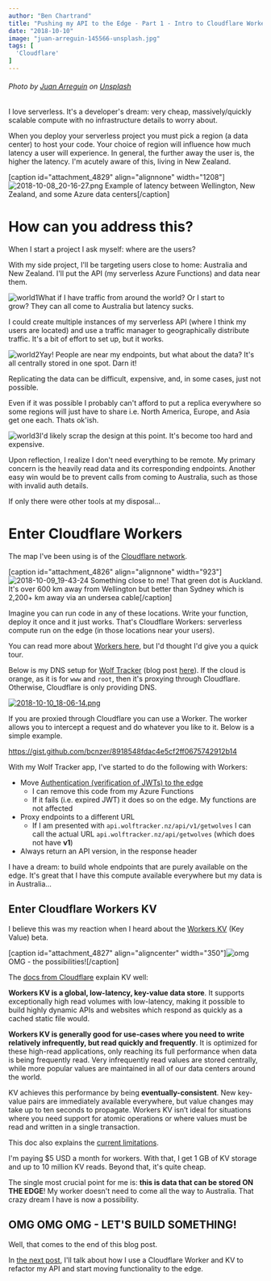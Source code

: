 ```yaml
---
author: "Ben Chartrand"
title: "Pushing my API to the Edge - Part 1 - Intro to Cloudflare Workers + KV"
date: "2018-10-10"
image: "juan-arreguin-145566-unsplash.jpg"
tags: [
  'Cloudflare'
]
---
```


###### Photo by [Juan Arreguin](https://unsplash.com/photos/V9ehOMxti60?utm_source=unsplash&utm_medium=referral&utm_content=creditCopyText) on [Unsplash](https://unsplash.com/collections/3351204/mountains-and-cliffs/7c72ed4c4c766861c5f3f350646b752b?utm_source=unsplash&utm_medium=referral&utm_content=creditCopyText)

I love serverless. It's a developer's dream: very cheap, massively/quickly scalable compute with no infrastructure details to worry about.

When you deploy your serverless project you must pick a region (a data center) to host your code. Your choice of region will influence how much latency a user will experience. In general, the further away the user is, the higher the latency. I'm acutely aware of this, living in New Zealand.

\[caption id="attachment\_4829" align="alignnone" width="1208"\]![2018-10-08_20-16-27.png](images/2018-10-08_20-16-271.png) Example of latency between Wellington, New Zealand, and some Azure data centers\[/caption\]

# How can you address this?

When I start a project I ask myself: where are the users?

With my side project, I'll be targeting users close to home: Australia and New Zealand. I'll put the API (my serverless Azure Functions) and data near them.

![world1](images/world1.png)What if I have traffic from around the world? Or I start to grow? They can all come to Australia but latency sucks.

I could create multiple instances of my serverless API (where I think my users are located) and use a traffic manager to geographically distribute traffic. It's a bit of effort to set up, but it works.

![world2](images/world2.png)Yay! People are near my endpoints, but what about the data? It's all centrally stored in one spot. Darn it!

Replicating the data can be difficult, expensive, and, in some cases, just not possible.

Even if it was possible I probably can't afford to put a replica everywhere so some regions will just have to share i.e. North America, Europe, and Asia get one each. Thats ok'ish.

![world3](images/world3.png)I'd likely scrap the design at this point. It's become too hard and expensive.

Upon reflection, I realize I don't need everything to be remote. My primary concern is the heavily read data and its corresponding endpoints. Another easy win would be to prevent calls from coming to Australia, such as those with invalid auth details.

If only there were other tools at my disposal...

# Enter Cloudflare Workers

The map I've been using is of the [Cloudflare network](https://www.cloudflare.com/network/).

\[caption id="attachment\_4826" align="alignnone" width="923"\]![2018-10-09_19-43-24](images/2018-10-09_19-43-24.png) Something close to me! That green dot is Auckland. It's over 600 km away from Wellington but better than Sydney which is 2,200+ km away via an undersea cable\[/caption\]

Imagine you can run code in any of these locations. Write your function, deploy it once and it just works. That's Cloudflare Workers: serverless compute run on the edge (in those locations near your users).

You can read more about [Workers here](https://www.cloudflare.com/products/cloudflare-workers/), but I'd thought I'd give you a quick tour.

Below is my DNS setup for [Wolf Tracker](https://www.wolftracker.nz/) (blog post [here](http://liftcodeplay.com/2017/12/20/wolf-tracker-vue-js-azure-functions-more-for-a-secure-cheap-highly-scalable-spa/)). If the cloud is orange, as it is for `www` and `root`, then it's proxying through Cloudflare. Otherwise, Cloudflare is only providing DNS.

[![2018-10-10_18-06-14.png](images/2018-10-10_18-06-14.png)](https://liftcodeplay.files.wordpress.com/2018/10/2018-10-10_18-06-14.png)

If you are proxied through Cloudflare you can use a Worker. The worker allows you to intercept a request and do whatever you like to it. Below is a simple example.

https://gist.github.com/bcnzer/8918548fdac4e5cf2ff0675742912b14

With my Wolf Tracker app, I've started to do the following with Workers:

- Move [Authentication (verification of JWTs) to the edge](http://liftcodeplay.com/2018/10/01/validating-auth0-jwts-on-the-edge-with-a-cloudflare-worker/)
    - I can remove this code from my Azure Functions
    - If it fails (i.e. expired JWT) it does so on the edge. My functions are not affected
- Proxy endpoints to a different URL
    - If I am presented with `api.wolftracker.nz/api/v1/getwolves` I can call the actual URL `api.wolftracker.nz/api/getwolves` (which does not have **v1**)
- Always return an API version, in the response header

I have a dream: to build whole endpoints that are purely available on the edge. It's great that I have this compute available everywhere but my data is in Australia...

## Enter Cloudflare Workers KV

I believe this was my reaction when I heard about the [Workers KV](https://www.cloudflare.com/products/workers-kv/) (Key Value) beta.

\[caption id="attachment\_4827" align="aligncenter" width="350"\]![omg](images/omg.png) OMG - the possibilities!\[/caption\]

The [docs from Cloudflare](https://developers.cloudflare.com/workers/kv/) explain KV well:

**Workers KV is a global, low-latency, key-value data store**. It supports exceptionally high read volumes with low-latency, making it possible to build highly dynamic APIs and websites which respond as quickly as a cached static file would.

**Workers KV is generally good for use-cases where you need to write relatively infrequently, but read quickly and frequently**. It is optimized for these high-read applications, only reaching its full performance when data is being frequently read. Very infrequently read values are stored centrally, while more popular values are maintained in all of our data centers around the world.

KV achieves this performance by being **eventually-consistent**. New key-value pairs are immediately available everywhere, but value changes may take up to ten seconds to propagate. Workers KV isn’t ideal for situations where you need support for atomic operations or where values must be read and written in a single transaction.

This doc also explains the [current limitations](https://developers.cloudflare.com/workers/kv/limitations/).

I'm paying $5 USD a month for workers. With that, I get 1 GB of KV storage and up to 10 million KV reads. Beyond that, it's quite cheap.

The single most crucial point for me is: **this is data that can be stored ON THE EDGE**! My worker doesn't need to come all the way to Australia. That crazy dream I have is now a possibility.

## OMG OMG OMG - LET'S BUILD SOMETHING!

Well, that comes to the end of this blog post.

In [the next post](http://liftcodeplay.com/2018/10/16/pushing-my-api-to-the-edge-part-2-authentication-and-authorization/), I'll talk about how I use a Cloudflare Worker and KV to refactor my API and start moving functionality to the edge.
